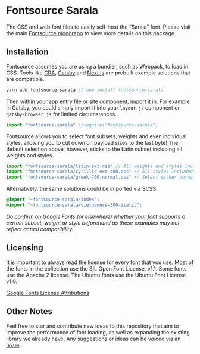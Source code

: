 # Fontsource Sarala

The CSS and web font files to easily self-host the “Sarala” font. Please visit the main [Fontsource monorepo](https://github.com/DecliningLotus/fontsource) to view more details on this package.

## Installation

Fontsource assumes you are using a bundler, such as Webpack, to load in CSS. Tools like [CRA](https://create-react-app.dev/), [Gatsby](https://www.gatsbyjs.org/) and [Next.js](https://nextjs.org/) are prebuilt example solutions that are compatible.

```javascript
yarn add fontsource-sarala // npm install fontsource-sarala
```

Then within your app entry file or site component, import it in. For example in Gatsby, you could simply import it into your `layout.js` component or `gatsby-browser.js` for limited circumstances.

```javascript
import "fontsource-sarala" //require("fontsource-sarala")
```

Fontsource allows you to select font subsets, weights and even individual styles, allowing you to cut down on payload sizes to the last byte! The default selection above, however, sticks to the Latin subset including all weights and styles.

```javascript
import "fontsource-sarala/latin-ext.css" // All weights and styles included.
import "fontsource-sarala/cyrillic-ext-400.css" // All styles included.
import "fontsource-sarala/greek-700-normal.css" // Select either normal or italic.
```

Alternatively, the same solutions could be imported via SCSS!

```scss
@import "~fontsource-sarala/index";
@import "~fontsource-sarala/vietnamese-300-italic";
```

_Do confirm on Google Fonts (or elsewhere) whether your font supports a certain subset, weight or style beforehand as these examples may not reflect actual compatibility._

## Licensing 

It is important to always read the license for every font that you use.
Most of the fonts in the collection use the SIL Open Font License, v1.1. Some fonts use the Apache 2 license. The Ubuntu fonts use the Ubuntu Font License v1.0.

[Google Fonts License Attributions](https://fonts.google.com/attribution)

## Other Notes

Feel free to star and contribute new ideas to this repository that aim to improve the performance of font loading, as well as expanding the existing library we already have. Any suggestions or ideas can be voiced via an [issue](https://github.com/DecliningLotus/fontsource/issues).

